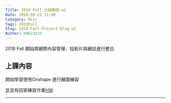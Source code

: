 ```yaml
---
Title: 2018 Fall 分組網誌-w2
Date: 2018-09-21 11:00
Category: Misc
Tags: 2018Fall
Slug: 2018-Fall-Project-Blog-w2
Author: 40623133
---
```


2018 Fall 開始將網際內容管理、投影片與網誌進行整合.

<!-- PELICAN_END_SUMMARY -->

上課內容
----

開始學習使用Onshape 進行繪圖練習

並且有回家練習作業[HW](https://www.youtube.com/watch?v=Nc6y7C2gwhw&feature=youtu.be)

----